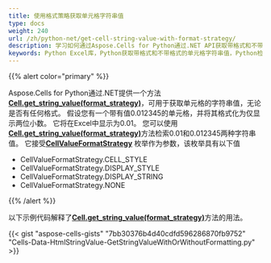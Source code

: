 ```yaml
---
title: 使用格式策略获取单元格字符串值
type: docs
weight: 240
url: /zh/python-net/get-cell-string-value-with-format-strategy/
description: 学习如何通过Aspose.Cells for Python通过.NET API获取带格式和不带格式的单元格字符串值。
keywords: Python Excel库，Python获取带格式和不带格式的单元格字符串值，Python检索带格式和不带格式的单元格字符串值，Python获取带格式和不带格式的单元格字符串值
---
```


{{% alert color="primary" %}}

Aspose.Cells for Python通过.NET提供一个方法[**Cell.get_string_value(format_strategy)**](https://reference.aspose.com/cells/python-net/aspose.cells/cell/get_string_value/)，可用于获取单元格的字符串值，无论是否有任何格式。 假设您有一个带有值0.012345的单元格，并将其格式化为仅显示两位小数。 它将在Excel中显示为0.01。 您可以使用[**Cell.get_string_value(format_strategy)**](https://reference.aspose.com/cells/python-net/aspose.cells/cell/get_string_value/)方法检索0.01和0.012345两种字符串值。 它接受[**CellValueFormatStrategy**](https://reference.aspose.com/cells/python-net/aspose.cells/cellvalueformatstrategy/) 枚举作为参数，该枚举具有以下值

- CellValueFormatStrategy.CELL_STYLE
- CellValueFormatStrategy.DISPLAY_STYLE
- CellValueFormatStrategy.DISPLAY_STRING
- CellValueFormatStrategy.NONE

{{% /alert %}}

以下示例代码解释了[**Cell.get_string_value(format_strategy)**](https://reference.aspose.com/cells/python-net/aspose.cells/cell/get_string_value/)方法的用法。

{{< gist "aspose-cells-gists" "7bb30376b4d40cdfd596286870fb9752" "Cells-Data-HtmlStringValue-GetStringValueWithOrWithoutFormatting.py" >}}
